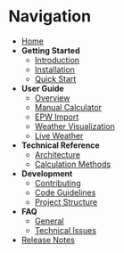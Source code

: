 # Navigation

- [Home](Home)
- **Getting Started**
  - [Introduction](getting-started-introduction)
  - [Installation](getting-started-installation)
  - [Quick Start](getting-started-quick-start)
- **User Guide**
  - [Overview](user-guide-overview)
  - [Manual Calculator](user-guide-manual-calculator)
  - [EPW Import](user-guide-epw-import)
  - [Weather Visualization](user-guide-weather-visualization)
  - [Live Weather](user-guide-live-weather)
- **Technical Reference**
  - [Architecture](technical-architecture)
  - [Calculation Methods](technical-calculation-methods)
- **Development**
  - [Contributing](development-contributing)
  - [Code Guidelines](development-code-guidelines)
  - [Project Structure](development-project-structure)
- **FAQ**
  - [General](faq-general)
  - [Technical Issues](faq-technical-issues)
- [Release Notes](releases-index)
